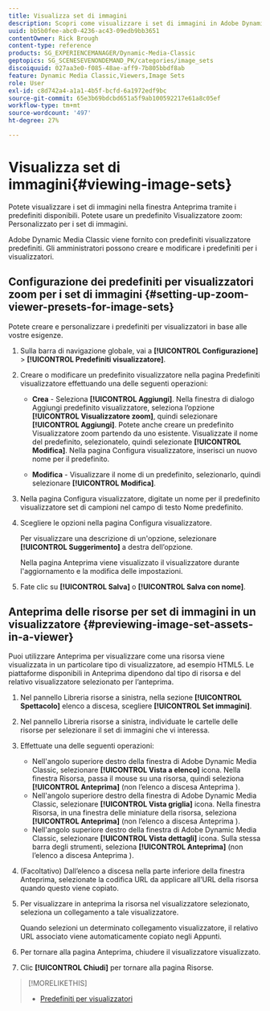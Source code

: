 ```yaml
---
title: Visualizza set di immagini
description: Scopri come visualizzare i set di immagini in Adobe Dynamic Media Classic.
uuid: bb5b0fee-abc0-4236-ac43-09edb9bb3651
contentOwner: Rick Brough
content-type: reference
products: SG_EXPERIENCEMANAGER/Dynamic-Media-Classic
geptopics: SG_SCENESEVENONDEMAND_PK/categories/image_sets
discoiquuid: 027aa3e0-f085-48ae-aff9-7b805bbdf8ab
feature: Dynamic Media Classic,Viewers,Image Sets
role: User
exl-id: c8d742a4-a1a1-4b5f-bcfd-6a1972edf9bc
source-git-commit: 65e3b69bdcbd651a5f9ab100592217e61a8c05ef
workflow-type: tm+mt
source-wordcount: '497'
ht-degree: 27%

---
```


# Visualizza set di immagini{#viewing-image-sets}

Potete visualizzare i set di immagini nella finestra Anteprima tramite i predefiniti disponibili. Potete usare un predefinito Visualizzatore zoom: Personalizzato per i set di immagini.

Adobe Dynamic Media Classic viene fornito con predefiniti visualizzatore predefiniti. Gli amministratori possono creare e modificare i predefiniti per i visualizzatori.

## Configurazione dei predefiniti per visualizzatori zoom per i set di immagini {#setting-up-zoom-viewer-presets-for-image-sets}

Potete creare e personalizzare i predefiniti per visualizzatori in base alle vostre esigenze.

1. Sulla barra di navigazione globale, vai a **[!UICONTROL Configurazione]** > **[!UICONTROL Predefiniti visualizzatore]**.
1. Creare o modificare un predefinito visualizzatore nella pagina Predefiniti visualizzatore effettuando una delle seguenti operazioni:

   * **Crea** - Seleziona **[!UICONTROL Aggiungi]**. Nella finestra di dialogo Aggiungi predefinito visualizzatore, seleziona l’opzione **[!UICONTROL Visualizzatore zoom]**, quindi selezionare **[!UICONTROL Aggiungi]**. Potete anche creare un predefinito Visualizzatore zoom partendo da uno esistente. Visualizzate il nome del predefinito, selezionatelo, quindi selezionate **[!UICONTROL Modifica]**. Nella pagina Configura visualizzatore, inserisci un nuovo nome per il predefinito.

   * **Modifica** - Visualizzare il nome di un predefinito, selezionarlo, quindi selezionare **[!UICONTROL Modifica]**.

1. Nella pagina Configura visualizzatore, digitate un nome per il predefinito visualizzatore set di campioni nel campo di testo Nome predefinito.
1. Scegliere le opzioni nella pagina Configura visualizzatore.

   Per visualizzare una descrizione di un&#39;opzione, selezionare **[!UICONTROL Suggerimento]** a destra dell’opzione.

   Nella pagina Anteprima viene visualizzato il visualizzatore durante l&#39;aggiornamento e la modifica delle impostazioni.

1. Fate clic su **[!UICONTROL Salva]** o **[!UICONTROL Salva con nome]**.

## Anteprima delle risorse per set di immagini in un visualizzatore {#previewing-image-set-assets-in-a-viewer}

Puoi utilizzare Anteprima per visualizzare come una risorsa viene visualizzata in un particolare tipo di visualizzatore, ad esempio HTML5. Le piattaforme disponibili in Anteprima dipendono dal tipo di risorsa e del relativo visualizzatore selezionato per l’anteprima.

1. Nel pannello Libreria risorse a sinistra, nella sezione **[!UICONTROL Spettacolo]** elenco a discesa, scegliere **[!UICONTROL Set immagini]**.
1. Nel pannello Libreria risorse a sinistra, individuate le cartelle delle risorse per selezionare il set di immagini che vi interessa.
1. Effettuate una delle seguenti operazioni:

   * Nell&#39;angolo superiore destro della finestra di Adobe Dynamic Media Classic, selezionare **[!UICONTROL Vista a elenco]** icona. Nella finestra Risorsa, passa il mouse su una risorsa, quindi seleziona **[!UICONTROL Anteprima]** (non l’elenco a discesa Anteprima ).
   * Nell&#39;angolo superiore destro della finestra di Adobe Dynamic Media Classic, selezionare **[!UICONTROL Vista griglia]** icona. Nella finestra Risorsa, in una finestra delle miniature della risorsa, seleziona **[!UICONTROL Anteprima]** (non l’elenco a discesa Anteprima ).
   * Nell&#39;angolo superiore destro della finestra di Adobe Dynamic Media Classic, selezionare **[!UICONTROL Vista dettagli]** icona. Sulla stessa barra degli strumenti, seleziona **[!UICONTROL Anteprima]** (non l’elenco a discesa Anteprima ).

1. (Facoltativo) Dall’elenco a discesa nella parte inferiore della finestra Anteprima, selezionate la codifica URL da applicare all’URL della risorsa quando questo viene copiato.
1. Per visualizzare in anteprima la risorsa nel visualizzatore selezionato, seleziona un collegamento a tale visualizzatore.

   Quando selezioni un determinato collegamento visualizzatore, il relativo URL associato viene automaticamente copiato negli Appunti.

1. Per tornare alla pagina Anteprima, chiudere il visualizzatore visualizzato.
1. Clic **[!UICONTROL Chiudi]** per tornare alla pagina Risorse.

>[!MORELIKETHIS]
>
>* [Predefiniti per visualizzatori](application-setup.md#viewer_presets)

